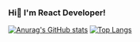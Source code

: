 ### Hi👋 I'm React Developer!

[![Anurag's GitHub stats](https://github-readme-stats.vercel.app/api?username=irina-mokh&hide=stars,contribs&theme=gotham&show_icons=true&count_private=true)](https://github.com/anuraghazra/github-readme-stats)
[![Top Langs](https://github-readme-stats.vercel.app/api/top-langs/?username=irina-mokh&layout=compact)](https://github.com/anuraghazra/github-readme-stats)
<!--
**irina-mokh/irina-mokh** is a ✨ _special_ ✨ repository because its `README.md` (this file) appears on your GitHub profile.

Here are some ideas to get you started:

- 🔭 I’m currently working on ...
- 🌱 I’m currently learning ...
- 👯 I’m looking to collaborate on ...
- 🤔 I’m looking for help with ...
- 💬 Ask me about ...
- 📫 How to reach me: ...
- 😄 Pronouns: ...
- ⚡ Fun fact: ...
-->
